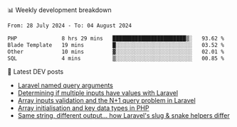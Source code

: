 📊 Weekly development breakdown
<!--START_SECTION:waka-->

```txt
From: 28 July 2024 - To: 04 August 2024

PHP              8 hrs 29 mins   ███████████████████████▒░   93.62 %
Blade Template   19 mins         █░░░░░░░░░░░░░░░░░░░░░░░░   03.52 %
Other            10 mins         ▓░░░░░░░░░░░░░░░░░░░░░░░░   02.01 %
SQL              4 mins          ▒░░░░░░░░░░░░░░░░░░░░░░░░   00.85 %
```

<!--END_SECTION:waka-->

📕 Latest DEV posts
<!-- BLOG-POST-LIST:START -->
- [Laravel named query arguments](https://dev.to/michaelvickersuk/laravel-named-query-arguments-28kd)
- [Determining if multiple inputs have values with Laravel](https://dev.to/michaelvickersuk/determining-if-multiple-inputs-have-values-with-laravel-km6)
- [Array inputs validation and the N+1 query problem in Laravel](https://dev.to/michaelvickersuk/array-inputs-validation-and-the-n1-query-problem-in-laravel-2agb)
- [Array initialisation and key data types in PHP](https://dev.to/michaelvickersuk/array-initialisation-and-key-data-types-in-php-1e5b)
- [Same string, different output... how Laravel&#39;s slug &amp; snake helpers differ](https://dev.to/michaelvickersuk/same-string-different-output-how-laravels-slug-snake-helpers-differ-1ccj)
<!-- BLOG-POST-LIST:END -->
